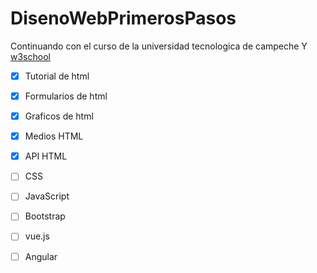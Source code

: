 # DisenoWebPrimerosPasos
Continuando con el curso de la universidad tecnologica de campeche Y <a href=https://www.w3schools.com/> w3school</a>

 - [x] Tutorial de html
 - [x] Formularios de html
 - [x] Graficos de html
 - [x] Medios HTML
 - [x] API HTML
 - [ ] CSS
 - [ ] JavaScript
 - [ ] Bootstrap
 - [ ] vue.js
 - [ ] Angular
 
 
